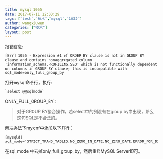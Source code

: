 ```yaml
---
title: mysql 1055
date: 2017-07-11 12:00:29
tags: ["tech","技术","mysql","1055"]
author: wangxiuwen
categories: ["技术"]
layout: post
---
```


报错信息:

	[Err] 1055 - Expression #1 of ORDER BY clause is not in GROUP BY clause and contains nonaggregated column 'information_schema.PROFILING.SEQ' which is not functionally dependent on columns in GROUP BY clause; this is incompatible with sql_mode=only_full_group_by

打开mysql命令行，执行:


	`select @@sqlmode`

	
ONLY_FULL_GROUP_BY：

>对于GROUP BY聚合操作，若select中的列没有在group by中出现，那么这句SQL是不合法的。

解决办法下my.cnf中添加以下几行：

	[mysqld]
	sql_mode='STRICT_TRANS_TABLES,NO_ZERO_IN_DATE,NO_ZERO_DATE,ERROR_FOR_DIVISION_BY_ZERO,NO_AUTO_CREATE_USER,NO_ENGINE_SUBSTITUTION'

在sql_mode 中去掉only_full_group_by，然后重启MySQL Server即可。